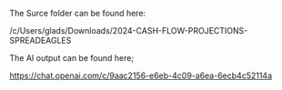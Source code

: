 The Surce folder can be found here:


/c/Users/glads/Downloads/2024-CASH-FLOW-PROJECTIONS-SPREADEAGLES


The AI output can be found here;

https://chat.openai.com/c/9aac2156-e6eb-4c09-a6ea-6ecb4c52114a
